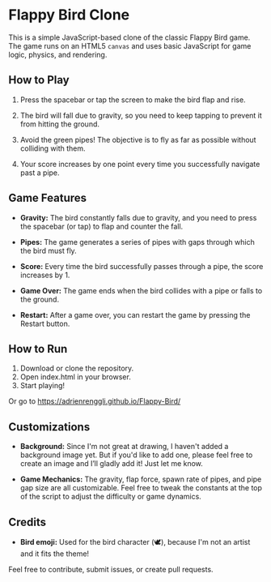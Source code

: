 # Flappy Bird Clone

This is a simple JavaScript-based clone of the classic Flappy Bird game. The game runs on an HTML5 `canvas` and uses basic JavaScript for game logic, physics, and rendering.


## How to Play

1. Press the spacebar or tap the screen to make the bird flap and rise.

2. The bird will fall due to gravity, so you need to keep tapping to prevent it from hitting the ground.

3. Avoid the green pipes! The objective is to fly as far as possible without colliding with them.

4. Your score increases by one point every time you successfully navigate past a pipe.


## Game Features

- **Gravity:** The bird constantly falls due to gravity, and you need to press the spacebar (or tap) to flap and counter the fall.

- **Pipes:** The game generates a series of pipes with gaps through which the bird must fly.

- **Score:** Every time the bird successfully passes through a pipe, the score increases by 1.

- **Game Over:** The game ends when the bird collides with a pipe or falls to the ground.

- **Restart:** After a game over, you can restart the game by pressing the Restart button.


## How to Run

1. Download or clone the repository.
2. Open index.html in your browser.
3. Start playing!

Or go to https://adrienrenggli.github.io/Flappy-Bird/


## Customizations

- **Background:** Since I'm not great at drawing, I haven't added a background image yet. But if you'd like to add one, please feel free to create an image and I’ll gladly add it! Just let me know.

- **Game Mechanics:** The gravity, flap force, spawn rate of pipes, and pipe gap size are all customizable. Feel free to tweak the constants at the top of the script to adjust the difficulty or game dynamics.


## Credits

- **Bird emoji:** Used for the bird character (🕊️), because I'm not an artist and it fits the theme!


Feel free to contribute, submit issues, or create pull requests.